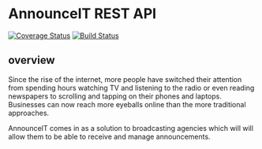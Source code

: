 # AnnounceIT REST API

[![Coverage Status](https://coveralls.io/repos/github/karamuka/announceit-rest-api/badge.svg?branch=ft-admin-delete-advertiser-170990038)](https://coveralls.io/github/karamuka/announceit-rest-api?branch=ft-admin-delete-advertiser-170990038)
[![Build Status](https://travis-ci.org/karamuka/announceit-rest-api.svg?branch=ft-admin-view-all-announcements-170920345)](https://travis-ci.org/karamuka/announceit-rest-api)

## overview

Since the rise of the internet, more people have switched their attention from spending hours
watching TV and listening to the radio or even reading newspapers to scrolling and tapping on
their phones and laptops. Businesses can now reach more eyeballs online than the more
traditional approaches.

AnnounceIT comes in as a solution to broadcasting agencies which will will allow them to be able
to receive and manage announcements.
